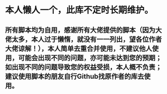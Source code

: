 本人懒人一个，此库不定时长期维护。
==
所有脚本均为自用，感谢所有大佬提供的脚本（因为大佬太多，本人过于懒惰，就没有一一列出，望各位作者大佬谅解！），本人简单去重合并使用，不建议他人使用，可能会出现不同的问题，亦可能未达到您的预期；如出现不同的问题导致您的权益受损，本人概不负责；建议使用脚本的朋友自行Github找原作者的库去使用。
--
